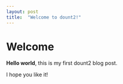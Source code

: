 ```yaml
---
layout: post
title:  "Welcome to dount2!"
---
```


# Welcome

**Hello world**, this is my first dount2 blog post.

I hope you like it!
